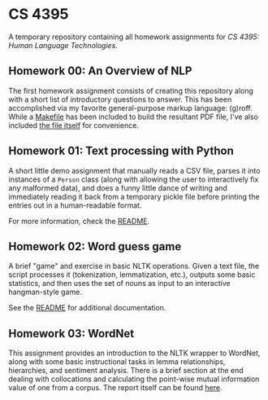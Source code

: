 # CS 4395

A temporary repository containing all homework assignments for _CS 4395: Human
Language Technologies_.

## Homework 00: An Overview of NLP

The first homework assignment consists of creating this repository along with a
short list of introductory questions to answer. This has been accomplished via
my favorite general-purpose markup language: (g)roff. While a
[Makefile](./homework00/Makefile) has been included to build the resultant PDF
file, I've also included [the file itself](./homework00/homework00.pdf) for
convenience.

## Homework 01: Text processing with Python

A short little demo assignment that manually reads a CSV file, parses it into
instances of a `Person` class (along with allowing the user to interactively
fix any malformed data), and does a funny little dance of writing and
immediately reading it back from a temporary pickle file before printing the
entries out in a human-readable format.

For more information, check the [README](./homework01/README.md).

## Homework 02: Word guess game

A brief "game" and exercise in basic NLTK operations. Given a text file, the
script processes it (tokenization, lemmatization, etc.), outputs some basic
statistics, and then uses the set of nouns as input to an interactive
hangman-style game.

See the [README](./homework02/README.md) for additional documentation.

## Homework 03: WordNet

This assignment provides an introduction to the NLTK wrapper to WordNet, along
with some basic instructional tasks in lemma relationships, hierarchies, and
sentiment analysis. There is a brief section at the end dealing with
collocations and calculating the point-wise mutual information value of one
from a corpus. The report itself can be found
[here](./homework03/homework03.pdf).
